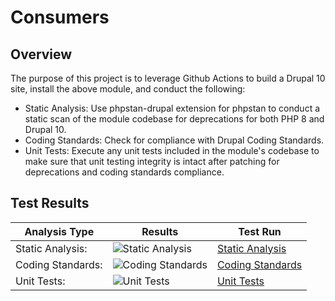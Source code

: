 # Consumers

## Overview

The purpose of this project is to leverage Github Actions to build a Drupal 10 site, install the above module, and conduct the following:

* Static Analysis:  Use phpstan-drupal extension for phpstan to conduct a static scan of the module codebase for deprecations for both PHP 8 and Drupal 10.
* Coding Standards:  Check for compliance with Drupal Coding Standards.
* Unit Tests:  Execute any unit tests included in the module's codebase to make sure that unit testing integrity is intact after patching for deprecations and coding standards compliance.

## Test Results

| Analysis Type | Results | Test Run |
| ----- | ----- | ----- |
| Static Analysis: | ![Static Analysis](https://github.com/Drupal-10-Compatibility/consumers/actions/workflows/static_analysis.yml/badge.svg) | [Static Analysis](https://github.com/Drupal-10-Compatibility/consumers/actions/workflows/static_analysis.yml) |
| Coding Standards: | ![Coding Standards](https://github.com/Drupal-10-Compatibility/consumers/actions/workflows/coding_standards.yml/badge.svg) | [Coding Standards](https://github.com/Drupal-10-Compatibility/consumers/actions/workflows/coding_standards.yml) |
| Unit Tests: | ![Unit Tests](https://github.com/Drupal-10-Compatibility/consumers/actions/workflows/unit_tests.yml/badge.svg) | [Unit Tests](https://github.com/Drupal-10-Compatibility/consumers/actions/workflows/unit_tests.yml) |
